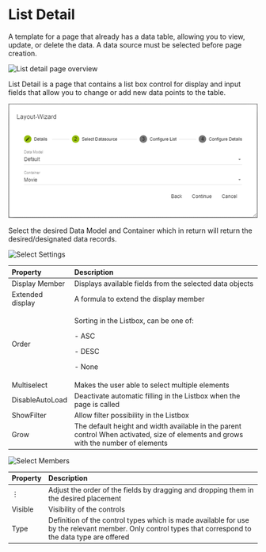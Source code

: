 ﻿---
sidebar_position: 3
---
# List Detail

A template for a page that already has a data table, allowing you to view, update, or delete the data. A data source must be selected before page creation.

![List detail page overview](../../../../../static/img/Aspose.Words.4a2aeb46-7bb9-47ec-8223-5acb2ad913fb.001.png)

List Detail is a page that contains a list box control for display and input fields that allow you to change or add new data points to the table.

![Selecting a data model](../../../../../static/img/Aspose.Words.4a2aeb46-7bb9-47ec-8223-5acb2ad913fb.002.png)

Select the desired Data Model and Container which in return will return the desired/designated data records.

![Select Settings](../../../../../static/img/Aspose.Words.4a2aeb46-7bb9-47ec-8223-5acb2ad913fb.003.png)

|**Property**|**Description**|
| :- | :- |
|Display Member|Displays available fields from the selected data objects|
|Extended display|A formula to extend the display member |
|Order|<p>Sorting in the Listbox, can be one of:</p><p>- ASC</p><p>- DESC</p><p>- None</p>|
|Multiselect|Makes the user able to select multiple elements|
|DisableAutoLoad|Deactivate automatic filling in the Listbox when the page is called|
|ShowFilter|Allow filter possibility in the Listbox|
|Grow|The default height and width available in the parent control When activated, size of elements and grows with the number of elements|

![Select Members](../../../../../static/img/Aspose.Words.4a2aeb46-7bb9-47ec-8223-5acb2ad913fb.004.png)

|**Property**|**Description**|
| :- | :- |
|⋮|Adjust the order of the fields by dragging and dropping them in the desired placement|
|Visible|Visibility of the controls|
|Type|Definition of the control types which is made available for use by the relevant member. Only control types that correspond to the data type are offered|
